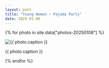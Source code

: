 ```yaml
---
layout: post
title: "Young Women ~ Pajama Party"
date: 2025-01-08
---
```


{% for photo in site.data["photos-20250108"] %}
  <div>
    <img src="{{ site.baseurl }}/photos/{{ photo.file }}" alt="{{ photo.caption }}">
    <p>{{ photo.caption }}</p>
  </div>
{% endfor %}